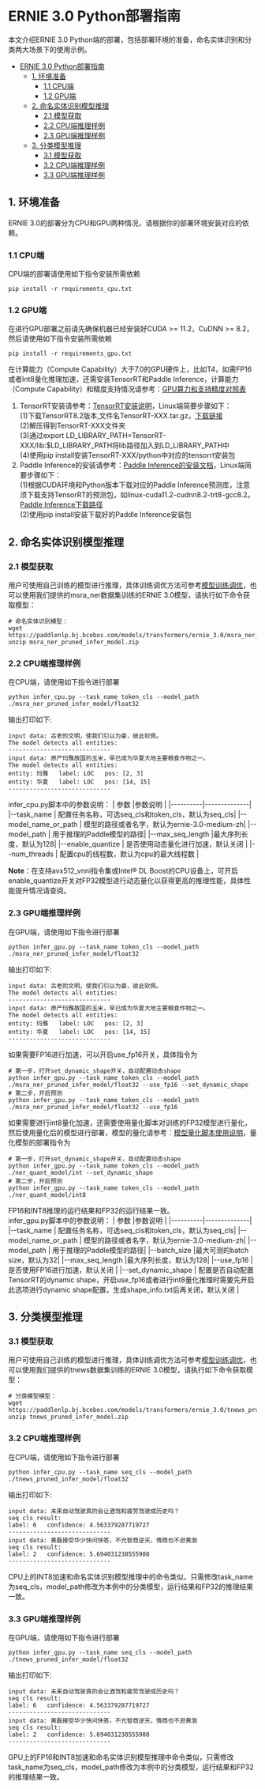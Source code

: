 # ERNIE 3.0 Python部署指南
本文介绍ERNIE 3.0 Python端的部署，包括部署环境的准备，命名实体识别和分类两大场景下的使用示例。  
- [ERNIE 3.0 Python部署指南](#ERNIE3.0Python部署指南)
  - [1. 环境准备](#1-环境准备)
    - [1.1 CPU端](#11-CPU端)
    - [1.2 GPU端](#12-GPU端)
  - [2. 命名实体识别模型推理](#2-命名实体识别模型推理)
    - [2.1 模型获取](#21-模型获取)
    - [2.2 CPU端推理样例](#22-CPU端推理样例)
    - [2.3 GPU端推理样例](#23-GPU端推理样例)
  - [3. 分类模型推理](#3-分类模型推理)
    - [3.1 模型获取](#31-模型获取)
    - [3.2 CPU端推理样例](#32-CPU端推理样例)
    - [3.3 GPU端推理样例](#33-GPU端推理样例)
## 1. 环境准备
ERNIE 3.0的部署分为CPU和GPU两种情况，请根据你的部署环境安装对应的依赖。
### 1.1 CPU端
CPU端的部署请使用如下指令安装所需依赖
```
pip install -r requirements_cpu.txt
```
### 1.2 GPU端
在进行GPU部署之前请先确保机器已经安装好CUDA >= 11.2，CuDNN >= 8.2，然后请使用如下指令安装所需依赖
```
pip install -r requirements_gpu.txt
```
在计算能力（Compute Capability）大于7.0的GPU硬件上，比如T4，如需FP16或者Int8量化推理加速，还需安装TensorRT和Paddle Inference，计算能力（Compute Capability）和精度支持情况请参考：[GPU算力和支持精度对照表](https://docs.nvidia.com/deeplearning/tensorrt/archives/tensorrt-840-ea/support-matrix/index.html#hardware-precision-matrix)  
1. TensorRT安装请参考：[TensorRT安装说明](https://docs.nvidia.com/deeplearning/tensorrt/archives/tensorrt-840-ea/install-guide/index.html#overview)，Linux端简要步骤如下：  
    (1)下载TensorRT8.2版本,文件名TensorRT-XXX.tar.gz，[下载链接](https://developer.nvidia.com/tensorrt)  
    (2)解压得到TensorRT-XXX文件夹  
    (3)通过export LD_LIBRARY_PATH=TensorRT-XXX/lib:$LD_LIBRARY_PATH将lib路径加入到LD_LIBRARY_PATH中  
    (4)使用pip install安装TensorRT-XXX/python中对应的tensorrt安装包
2. Paddle Inference的安装请参考：[Paddle Inference的安装文档](https://www.paddlepaddle.org.cn/inference/v2.3/user_guides/source_compile.html)，Linux端简要步骤如下：  
    (1)根据CUDA环境和Python版本下载对应的Paddle Inference预测库，注意须下载支持TensorRT的预测包，如linux-cuda11.2-cudnn8.2-trt8-gcc8.2。[Paddle Inference下载路径](https://www.paddlepaddle.org.cn/inference/v2.3/user_guides/download_lib.html#python)  
    (2)使用pip install安装下载好的Paddle Inference安装包


## 2. 命名实体识别模型推理
### 2.1 模型获取
用户可使用自己训练的模型进行推理，具体训练调优方法可参考[模型训练调优](./../../README.md#ERNIE3.0模型使用)，也可以使用我们提供的msra_ner数据集训练的ERNIE 3.0模型，请执行如下命令获取模型：
```
# 命名实体识别模型：
wget https://paddlenlp.bj.bcebos.com/models/transformers/ernie_3.0/msra_ner_pruned_infer_model.zip
unzip msra_ner_pruned_infer_model.zip
```
### 2.2 CPU端推理样例
在CPU端，请使用如下指令进行部署
```
python infer_cpu.py --task_name token_cls --model_path ./msra_ner_pruned_infer_model/float32
```
输出打印如下:
```
input data: 古老的文明，使我们引以为豪，彼此钦佩。
The model detects all entities:
-----------------------------
input data: 原产玛雅故国的玉米，早已成为华夏大地主要粮食作物之一。
The model detects all entities:
entity: 玛雅   label: LOC   pos: [2, 3]
entity: 华夏   label: LOC   pos: [14, 15]
-----------------------------
```
infer_cpu.py脚本中的参数说明：
| 参数 |参数说明 |
|----------|--------------|
|--task_name | 配置任务名称，可选seq_cls和token_cls，默认为seq_cls|
|--model_name_or_path | 模型的路径或者名字，默认为ernie-3.0-medium-zh|
|--model_path | 用于推理的Paddle模型的路径|
|--max_seq_length |最大序列长度，默认为128|
|--enable_quantize | 是否使用动态量化进行加速，默认关闭 |
|--num_threads | 配置cpu的线程数，默认为cpu的最大线程数 |

**Note**：在支持avx512_vnni指令集或Intel® DL Boost的CPU设备上，可开启enable_quantize开关对FP32模型进行动态量化以获得更高的推理性能，具体性能提升情况请查阅[](../../README.md#性能提升)。  

### 2.3 GPU端推理样例
在GPU端，请使用如下指令进行部署
```
python infer_gpu.py --task_name token_cls --model_path ./msra_ner_pruned_infer_model/float32
```
输出打印如下:
```
input data: 古老的文明，使我们引以为豪，彼此钦佩。
The model detects all entities:
-----------------------------
input data: 原产玛雅故国的玉米，早已成为华夏大地主要粮食作物之一。
The model detects all entities:
entity: 玛雅   label: LOC   pos: [2, 3]
entity: 华夏   label: LOC   pos: [14, 15]
-----------------------------
```
如果需要FP16进行加速，可以开启use_fp16开关，具体指令为
```
# 第一步，打开set_dynamic_shape开关，自动配置动态shape
python infer_gpu.py --task_name token_cls --model_path ./msra_ner_pruned_infer_model/float32 --use_fp16 --set_dynamic_shape
# 第二步，开启预测
python infer_gpu.py --task_name token_cls --model_path ./msra_ner_pruned_infer_model/float32 --use_fp16
```
如果需要进行int8量化加速，还需要使用量化脚本对训练的FP32模型进行量化，然后使用量化后的模型进行部署，模型的量化请参考：[模型量化脚本使用说明](./../../README.md#模型压缩API及使用)，量化模型的部署指令为  
```
# 第一步，打开set_dynamic_shape开关，自动配置动态shape
python infer_gpu.py --task_name token_cls --model_path ./ner_quant_model/int --set_dynamic_shape
# 第二步，开启预测
python infer_gpu.py --task_name token_cls --model_path ./ner_quant_model/int8
```
FP16和INT8推理的运行结果和FP32的运行结果一致。  
infer_gpu.py脚本中的参数说明：
| 参数 |参数说明 |
|----------|--------------|
|--task_name | 配置任务名称，可选seq_cls和token_cls，默认为seq_cls|
|--model_name_or_path | 模型的路径或者名字，默认为ernie-3.0-medium-zh|
|--model_path | 用于推理的Paddle模型的路径|
|--batch_size |最大可测的batch size，默认为32|
|--max_seq_length |最大序列长度，默认为128|
|--use_fp16 | 是否使用FP16进行加速，默认关闭 |
|--set_dynamic_shape | 配置是否自动配置TensorRT的dynamic shape，开启use_fp16或者进行int8量化推理时需要先开启此选项进行dynamic shape配置，生成shape_info.txt后再关闭，默认关闭 |

## 3. 分类模型推理
### 3.1 模型获取
用户可使用自己训练的模型进行推理，具体训练调优方法可参考[模型训练调优](./../../README.md#ERNIE3.0模型使用)，也可以使用我们提供的tnews数据集训练的ERNIE 3.0模型，请执行如下命令获取模型：
```
# 分类模型模型：
wget  https://paddlenlp.bj.bcebos.com/models/transformers/ernie_3.0/tnews_pruned_infer_model.zip
unzip tnews_pruned_infer_model.zip
```
### 3.2 CPU端推理样例
在CPU端，请使用如下指令进行部署
```
python infer_cpu.py --task_name seq_cls --model_path ./tnews_pruned_infer_model/float32
```
输出打印如下:
```
input data: 未来自动驾驶真的会让酒驾和疲劳驾驶成历史吗？
seq cls result:
label: 6   confidence: 4.563379287719727
-----------------------------
input data: 黄磊接受华少快问快答，不光智商逆天，情商也不逊黄渤
seq cls result:
label: 2   confidence: 5.694031238555908
-----------------------------
```
CPU上的INT8加速和命名实体识别模型推理中的命令类似，只需修改task_name为seq_cls，model_path修改为本例中的分类模型，运行结果和FP32的推理结果一致。
### 3.3 GPU端推理样例
在GPU端，请使用如下指令进行部署
```
python infer_gpu.py --task_name seq_cls --model_path ./tnews_pruned_infer_model/float32
```
输出打印如下:
```
input data: 未来自动驾驶真的会让酒驾和疲劳驾驶成历史吗？
seq cls result:
label: 6   confidence: 4.563379287719727
-----------------------------
input data: 黄磊接受华少快问快答，不光智商逆天，情商也不逊黄渤
seq cls result:
label: 2   confidence: 5.694031238555908
-----------------------------
```
GPU上的FP16和INT8加速和命名实体识别模型推理中命令类似，只需修改task_name为seq_cls，model_path修改为本例中的分类模型，运行结果和FP32的推理结果一致。
